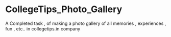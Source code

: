 # CollegeTips_Photo_Gallery
A Completed task , of making a photo gallery of all memories , experiences , fun , etc.. in collegetips.in company
